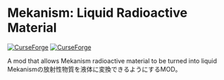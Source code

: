 # Mekanism: Liquid Radioactive Material
<a href="https://www.curseforge.com/minecraft/mc-mods/mekanism-science"><img alt="CurseForge" src="https://cf.way2muchnoise.eu/versions/1103224.svg"></a> 
<a href="https://www.curseforge.com/minecraft/mc-mods/mekanism-science"><img alt="CurseForge" src="https://cf.way2muchnoise.eu/1103224.svg"></a>

A mod that allows Mekanism radioactive material to be turned into liquid 
Mekanismの放射性物質を液体に変換できるようにするMOD。

